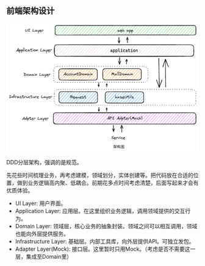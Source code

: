 ## 前端架构设计

![架构设计](../imags/架构图.png)

DDD分层架构，强调的是规范。

先花些时间梳理业务，再考虑建模，领域划分，实体创建等。把代码放在合适的位置，做到业务逻辑高内聚、低耦合。前期花多点时间考虑清楚，后面写起来才会有优质体验。

* UI Layer: 用户界面。
* Application Layer: 应用层。在这里组织业务逻辑，调用领域提供的交互行为。
* Domain Layer: 领域层，核心业务的抽象封装。领域之间可以相互调用，领域也能向外层提供服务。
* Infrastructure Layer: 基础层。内部工具库，向外层提供API。可独立发包。
* Adapter Layer(Mock): 接口层。这里暂时只用Mock。（考虑是否不需要这一层，集成至Domain里）